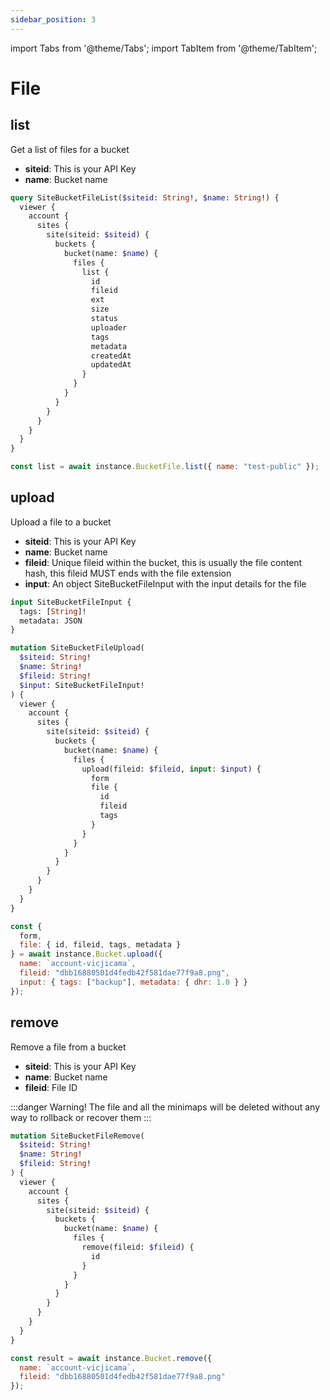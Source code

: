 ```yaml
---
sidebar_position: 3
---
```


import Tabs from '@theme/Tabs';
import TabItem from '@theme/TabItem';

# File

## list

Get a list of files for a bucket

- **siteid**: This is your API Key
- **name**: Bucket name

<Tabs>
  <TabItem value="graphql" label="GraphQL" default>

```graphql
query SiteBucketFileList($siteid: String!, $name: String!) {
  viewer {
    account {
      sites {
        site(siteid: $siteid) {
          buckets {
            bucket(name: $name) {
              files {
                list {
                  id
                  fileid
                  ext
                  size
                  status
                  uploader
                  tags
                  metadata
                  createdAt
                  updatedAt
                }
              }
            }
          }
        }
      }
    }
  }
}
```

  </TabItem>
  <TabItem value="nodejs" label="NodeJS">

```js
const list = await instance.BucketFile.list({ name: "test-public" });
```

  </TabItem>
</Tabs>

## upload

Upload a file to a bucket

- **siteid**: This is your API Key
- **name**: Bucket name
- **fileid**: Unique fileid within the bucket, this is usually the file content hash, this fileid MUST ends with the file extension
- **input**: An object SiteBucketFileInput with the input details for the file

```graphql
input SiteBucketFileInput {
  tags: [String]!
  metadata: JSON
}
```

<Tabs>
  <TabItem value="graphql" label="GraphQL" default>

```graphql
mutation SiteBucketFileUpload(
  $siteid: String!
  $name: String!
  $fileid: String!
  $input: SiteBucketFileInput!
) {
  viewer {
    account {
      sites {
        site(siteid: $siteid) {
          buckets {
            bucket(name: $name) {
              files {
                upload(fileid: $fileid, input: $input) {
                  form
                  file {
                    id
                    fileid
                    tags
                  }
                }
              }
            }
          }
        }
      }
    }
  }
}
```

  </TabItem>
  <TabItem value="nodejs" label="NodeJS">

```js
const {
  form,
  file: { id, fileid, tags, metadata }
} = await instance.Bucket.upload({
  name: `account-vicjicama`,
  fileid: "dbb16880501d4fedb42f581dae77f9a8.png",
  input: { tags: ["backup"], metadata: { dhr: 1.0 } }
});
```

  </TabItem>
</Tabs>

## remove

Remove a file from a bucket

- **siteid**: This is your API Key
- **name**: Bucket name
- **fileid**: File ID

:::danger Warning!
The file and all the minimaps will be deleted without any way to rollback or recover them
:::

<Tabs>
  <TabItem value="graphql" label="GraphQL" default>

```graphql
mutation SiteBucketFileRemove(
  $siteid: String!
  $name: String!
  $fileid: String!
) {
  viewer {
    account {
      sites {
        site(siteid: $siteid) {
          buckets {
            bucket(name: $name) {
              files {
                remove(fileid: $fileid) {
                  id
                }
              }
            }
          }
        }
      }
    }
  }
}
```

  </TabItem>
  <TabItem value="nodejs" label="NodeJS">

```js
const result = await instance.Bucket.remove({
  name: `account-vicjicama`,
  fileid: "dbb16880501d4fedb42f581dae77f9a8.png"
});
```

  </TabItem>
</Tabs>
